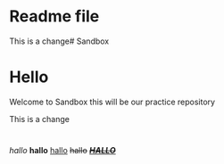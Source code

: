 

# Readme file
This is a change# Sandbox
# Hello
Welcome to Sandbox this will be our practice repository

This is a change
#
<em>hallo</em>
<b>hallo</b>
<u>hallo</u>
<s>hallo</s>
<em><b><u><s>HALLO</s></u></b></em>